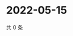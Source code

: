 # 2022-05-15

共 0 条

<!-- BEGIN WEIBO -->
<!-- 最后更新时间 Sun May 15 2022 14:20:04 GMT+0800 (China Standard Time) -->

<!-- END WEIBO -->
